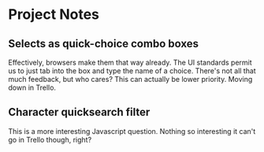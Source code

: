 # Project Notes

## Selects as quick-choice combo boxes

Effectively, browsers make them that way already. The UI standards permit us to
just tab into the box and type the name of a choice. There's not all that much
feedback, but who cares? This can actually be lower priority. Moving down in
Trello.

## Character quicksearch filter

This is a more interesting Javascript question. Nothing so interesting it can't
go in Trello though, right?

